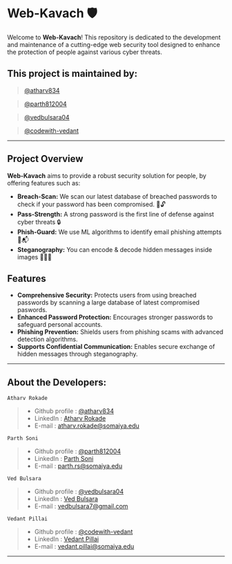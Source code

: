 # Web-Kavach 🛡️


Welcome to **Web-Kavach**! This repository is dedicated to the development and maintenance of a cutting-edge web security tool designed to enhance the protection of people against various cyber threats.

## This project is maintained by:

> [@atharv834](https://github.com/Atharv834)

> [@parth812004](https://github.com/parth812004)

> [@vedbulsara04](https://github.com/vedbulsara04)

> [@codewith-vedant](https://github.com/Codewith-Vedant)

---
## Project Overview

**Web-Kavach** aims to provide a robust security solution for people, by offering features such as:

- **Breach-Scan:** We scan our latest database of breached passwords to check if your password has been compromised. 🔑🔓
- **Pass-Strength:** A strong password is the first line of defense against cyber threats 🔒
- **Phish-Guard:** We use ML algorithms to identify email phishing attempts 📧📬
- **Steganography:** You can encode & decode hidden messages inside images 🕵🏻‍♂️

## Features

- **Comprehensive Security:** Protects users from using breached passwords by scanning a large database of latest compromised paswords.
- **Enhanced Password Protection:** Encourages stronger passwords to safeguard personal accounts.
- **Phishing Prevention:** Shields users from phishing scams with advanced detection algorithms.
- **Supports Confidential Communication:** Enables secure exchange of hidden messages through steganography.
---

## About the Developers:

` Atharv Rokade `
  >- Github profile : [@atharv834](https://github.com/Atharv834)
  >- LinkedIn : [Atharv Rokade](https://www.linkedin.com/in/atharvrokade/)
  >- E-mail : atharv.rokade@somaiya.edu

` Parth Soni `
  >- Github profile : [@parth812004](https://github.com/parth812004)
  >- LinkedIn : [Parth Soni](https://www.linkedin.com/in/parth-soni8124/)
  >- E-mail : parth.rs@somaiya.edu

` Ved Bulsara `
  >- Github profile : [@vedbulsara04](https://github.com/vedbulsara04)
  >- LinkedIn : [Ved Bulsara](https://www.linkedin.com/in/vedbulsara04/)
  >- E-mail : vedbulsara7@gmail.com

` Vedant Pillai `
  >- Github profile : [@codewith-vedant](https://github.com/Codewith-Vedant)
  >- LinkedIn : [Vedant Pillai](https://www.linkedin.com/in/kjsieit/)
  >- E-mail : vedant.pillai@somaiya.edu

---
